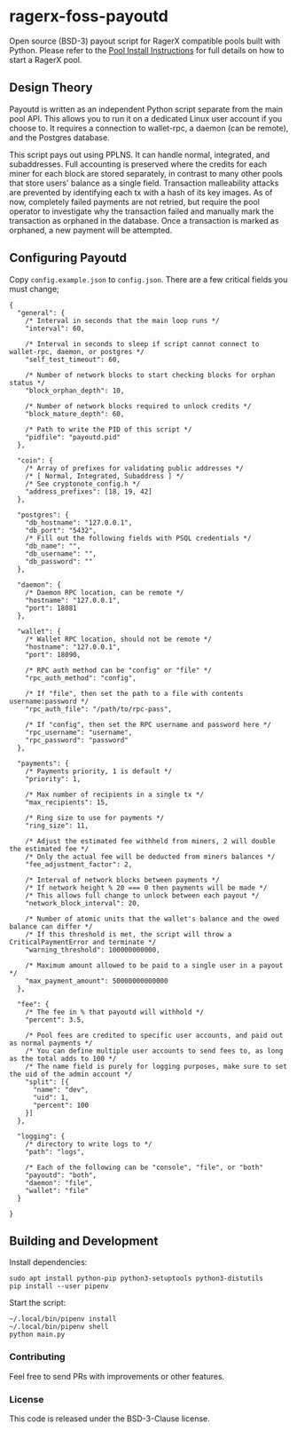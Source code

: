 # ragerx-foss-payoutd

Open source (BSD-3) payout script for RagerX compatible pools built with Python. Please refer to the [Pool Install Instructions](https://github.com/ragerxlol/ragerx-foss-install-instructions) for full details on how to start a RagerX pool.

## Design Theory

Payoutd is written as an independent Python script separate from the main pool API. This allows you to run it on a dedicated Linux user account if you choose to. It requires a connection to wallet-rpc, a daemon (can be remote), and the Postgres database.

This script pays out using PPLNS. It can handle normal, integrated, and subaddresses. Full accounting is preserved where the credits for each miner for each block are stored separately, in contrast to many other pools that store users' balance as a single field. Transaction malleability attacks are prevented by identifying each tx with a hash of its key images. As of now, completely failed payments are not retried, but require the pool operator to investigate why the transaction failed and manually mark the transaction as orphaned in the database. Once a transaction is marked as orphaned, a new payment will be attempted.

## Configuring Payoutd

Copy `config.example.json` to `config.json`. There are a few critical fields you must change;

```
{
  "general": {
    /* Interval in seconds that the main loop runs */
    "interval": 60,

    /* Interval in seconds to sleep if script cannot connect to wallet-rpc, daemon, or postgres */
    "self_test_timeout": 60,

    /* Number of network blocks to start checking blocks for orphan status */
    "block_orphan_depth": 10,

    /* Number of network blocks required to unlock credits */
    "block_mature_depth": 60,

    /* Path to write the PID of this script */
    "pidfile": "payoutd.pid"
  },

  "coin": {
    /* Array of prefixes for validating public addresses */
    /* [ Normal, Integrated, Subaddress ] */
    /* See cryptonote_config.h */
    "address_prefixes": [18, 19, 42]
  },

  "postgres": {
    "db_hostname": "127.0.0.1",
    "db_port": "5432",
    /* Fill out the following fields with PSQL credentials */
    "db_name": "",
    "db_username": "",
    "db_password": ""
  },

  "daemon": {
    /* Daemon RPC location, can be remote */
    "hostname": "127.0.0.1",
    "port": 18081
  },

  "wallet": {
    /* Wallet RPC location, should not be remote */
    "hostname": "127.0.0.1",
    "port": 18090,

    /* RPC auth method can be "config" or "file" */
    "rpc_auth_method": "config",

    /* If "file", then set the path to a file with contents username:password */
    "rpc_auth_file": "/path/to/rpc-pass",

    /* If "config", then set the RPC username and password here */
    "rpc_username": "username",
    "rpc_password": "password"
  },

  "payments": {
    /* Payments priority, 1 is default */
    "priority": 1,

    /* Max number of recipients in a single tx */
    "max_recipients": 15,

    /* Ring size to use for payments */
    "ring_size": 11,

    /* Adjust the estimated fee withheld from miners, 2 will double the estimated fee */
    /* Only the actual fee will be deducted from miners balances */
    "fee_adjustment_factor": 2,

    /* Interval of network blocks between payments */
    /* If network height % 20 === 0 then payments will be made */
    /* This allows full change to unlock between each payout */
    "network_block_interval": 20,

    /* Number of atomic units that the wallet's balance and the owed balance can differ */
    /* If this threshold is met, the script will throw a CriticalPaymentError and terminate */
    "warning_threshold": 100000000000,

    /* Maximum amount allowed to be paid to a single user in a payout */
    "max_payment_amount": 50000000000000
  },

  "fee": {
    /* The fee in % that payoutd will withhold */
    "percent": 3.5,

    /* Pool fees are credited to specific user accounts, and paid out as normal payments */
    /* You can define multiple user accounts to send fees to, as long as the total adds to 100 */
    /* The name field is purely for logging purposes, make sure to set the uid of the admin account */
    "split": [{
      "name": "dev",
      "uid": 1,
      "percent": 100
    }]
  },

  "logging": {
    /* directory to write logs to */
    "path": "logs",

    /* Each of the following can be "console", "file", or "both"
    "payoutd": "both",
    "daemon": "file",
    "wallet": "file"
  }

}
```

## Building and Development

Install dependencies:
```
sudo apt install python-pip python3-setuptools python3-distutils
pip install --user pipenv
```

Start the script:
```
~/.local/bin/pipenv install
~/.local/bin/pipenv shell
python main.py
```

### Contributing

Feel free to send PRs with improvements or other features.

### License

This code is released under the BSD-3-Clause license.
